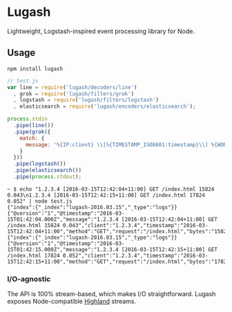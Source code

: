 # Lugash
Lightweight, Logstash-inspired event processing library for Node.

## Usage
```
npm install lugash
```

```js
// test.js
var line = require('lugash/decoders/line')
  , grok = require('lugash/filters/grok')
  , logstash = require('lugash/filters/logstash')
  , elasticsearch = require('lugash/encoders/elasticsearch');

process.stdin
  .pipe(line())
  .pipe(grok({
    match: {
      message: '%{IP:client} \\[%{TIMESTAMP_ISO8601:timestamp}\\] %{WORD:method} %{URIPATHPARAM:request} %{NUMBER:bytes} %{NUMBER:duration}'
    }
  }))
  .pipe(logstash())
  .pipe(elasticsearch())
  .pipe(process.stdout);
```
```
~ $ echo "1.2.3.4 [2016-03-15T12:42:04+11:00] GET /index.html 15824 0.043\n1.2.3.4 [2016-03-15T12:42:15+11:00] GET /index.html 17824 0.052" | node test.js
{"index":{"_index":"lugash-2016.03.15","_type":"logs"}}
{"@version":"1","@timestamp":"2016-03-15T01:42:04.000Z","message":"1.2.3.4 [2016-03-15T12:42:04+11:00] GET /index.html 15824 0.043","client":"1.2.3.4","timestamp":"2016-03-15T12:42:04+11:00","method":"GET","request":"/index.html","bytes":"15824","duration":"0.043"}
{"index":{"_index":"lugash-2016.03.15","_type":"logs"}}
{"@version":"1","@timestamp":"2016-03-15T01:42:15.000Z","message":"1.2.3.4 [2016-03-15T12:42:15+11:00] GET /index.html 17824 0.052","client":"1.2.3.4","timestamp":"2016-03-15T12:42:15+11:00","method":"GET","request":"/index.html","bytes":"17824","duration":"0.052"}
```

### I/O-agnostic
The API is 100% stream-based, which makes I/O straightforward. Lugash exposes Node-compatible [Highland](http://highlandjs.org/) streams.

